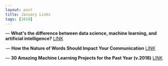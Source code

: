 ```yaml
---
layout: post
title: January Links
tags: [2018]
---
```


— **What's the difference between data science, machine learning, and artificial intelligence?** [LINK](http://varianceexplained.org/r/ds-ml-ai)

 — **How the Nature of Words Should Impact Your Communication** [LINK](https://medium.com/age-of-awareness/lets-make-communication-great-again-how-the-nature-of-words-should-impact-your-communication-86957817aab7) 
 
— **30 Amazing Machine Learning Projects for the Past Year (v.2018)** [LINK](https://medium.mybridge.co/30-amazing-machine-learning-projects-for-the-past-year-v-2018-b853b8621ac7)
